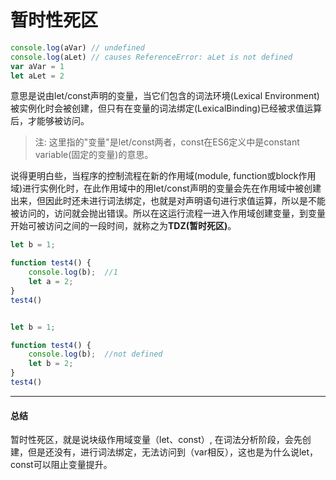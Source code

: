 # 暂时性死区

```javascript
console.log(aVar) // undefined
console.log(aLet) // causes ReferenceError: aLet is not defined
var aVar = 1
let aLet = 2
```
意思是说由let/const声明的变量，当它们包含的词法环境(Lexical Environment)被实例化时会被创建，但只有在变量的词法绑定(LexicalBinding)已经被求值运算后，才能够被访问。

> 注: 这里指的"变量"是let/const两者，const在ES6定义中是constant variable(固定的变量)的意思。

说得更明白些，当程序的控制流程在新的作用域(module, function或block作用域)进行实例化时，在此作用域中的用let/const声明的变量会先在作用域中被创建出来，但因此时还未进行词法绑定，也就是对声明语句进行求值运算，所以是不能被访问的，访问就会抛出错误。所以在这运行流程一进入作用域创建变量，到变量开始可被访问之间的一段时间，就称之为**TDZ(暂时死区)**。

```javascript
let b = 1;

function test4() {
    console.log(b);  //1
    let a = 2;
}
test4()


let b = 1;

function test4() {
    console.log(b);  //not defined
    let b = 2;
}
test4()
```


---
#### 总结
暂时性死区，就是说块级作用域变量（let、const）, 在词法分析阶段，会先创建，但是还没有，进行词法绑定，无法访问到（var相反），这也是为什么说let，const可以阻止变量提升。